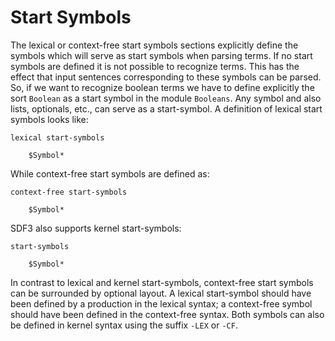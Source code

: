 # Start Symbols

The lexical or context-free start symbols sections explicitly define the symbols which will serve as start symbols when parsing terms.
If no start symbols are defined it is not possible to recognize terms.
This has the effect that input sentences corresponding to these symbols can be parsed.
So, if we want to recognize boolean terms we have to define explicitly the sort ``Boolean`` as a start symbol in the module ``Booleans``.
Any symbol and also lists, optionals, etc., can serve as a start-symbol.
A definition of lexical start symbols looks like:

```
lexical start-symbols

    $Symbol*
```

While context-free start symbols are defined as:

```
context-free start-symbols

    $Symbol*
```

SDF3 also supports kernel start-symbols:

```
start-symbols

    $Symbol*
```

In contrast to lexical and kernel start-symbols, context-free start symbols can be surrounded by optional layout.
A lexical start-symbol should have been defined by a production in the lexical syntax; a context-free symbol should have been defined in the context-free syntax.
Both symbols can also be defined in kernel syntax using the suffix ``-LEX`` or ``-CF``.
